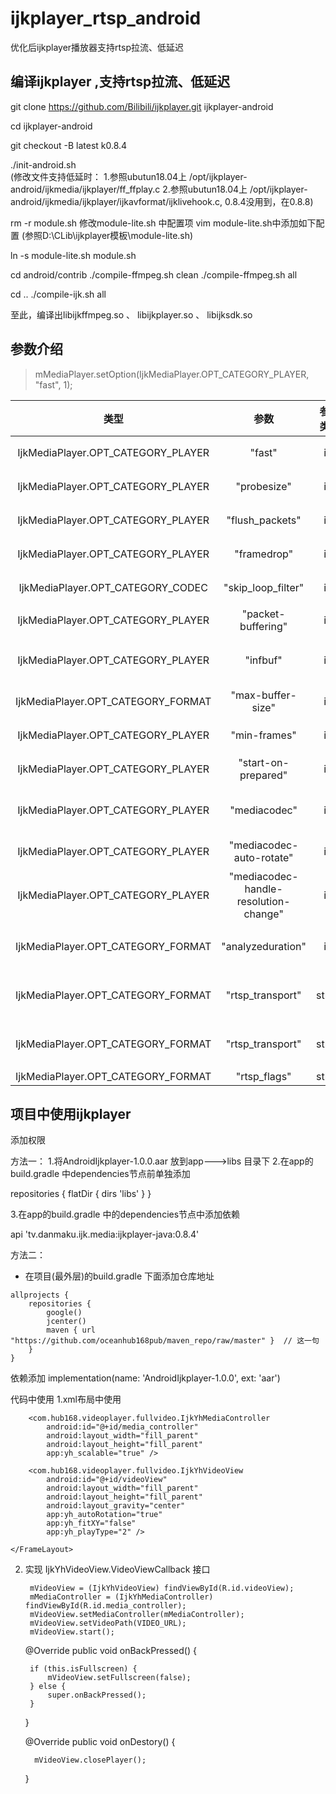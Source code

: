 # ijkplayer_rtsp_android
优化后ijkplayer播放器支持rtsp拉流、低延迟


## 编译ijkplayer ,支持rtsp拉流、低延迟

git clone https://github.com/Bilibili/ijkplayer.git ijkplayer-android

cd ijkplayer-android

git checkout -B latest k0.8.4

./init-android.sh  
(修改文件支持低延时： 
1.参照ubutun18.04上 /opt/ijkplayer-android/ijkmedia/ijkplayer/ff_ffplay.c
2.参照ubutun18.04上 /opt/ijkplayer-android/ijkmedia/ijkplayer/ijkavformat/ijklivehook.c, 0.8.4没用到，在0.8.8)

rm -r module.sh
修改module-lite.sh 中配置项 vim module-lite.sh中添加如下配置
(参照D:\CLib\ijkplayer模板\module-lite.sh)


ln -s module-lite.sh module.sh


cd android/contrib
./compile-ffmpeg.sh clean
./compile-ffmpeg.sh all

cd ..
./compile-ijk.sh all

至此，编译出libijkffmpeg.so 、 libijkplayer.so 、 libijksdk.so

## 参数介绍
>  mMediaPlayer.setOption(IjkMediaPlayer.OPT_CATEGORY_PLAYER, "fast", 1);

类型|参数|参数类型|说明|备注|无
:-:|:-:|:-:|:-:|:-:|:-:
IjkMediaPlayer.OPT_CATEGORY_PLAYER |"fast"|int|丢帧阈值|1|
IjkMediaPlayer.OPT_CATEGORY_PLAYER |"probesize"|int|丢帧阈值|200|
IjkMediaPlayer.OPT_CATEGORY_PLAYER |"flush_packets"|int|丢帧阈值|1|
IjkMediaPlayer.OPT_CATEGORY_PLAYER |"framedrop"|int|丢帧阈值|1|
IjkMediaPlayer.OPT_CATEGORY_CODEC |"skip_loop_filter"|int|视频帧率|48|
IjkMediaPlayer.OPT_CATEGORY_PLAYER |"packet-buffering"|int|packet缓存|0|
IjkMediaPlayer.OPT_CATEGORY_PLAYER |"infbuf"|int|不限制拉流缓存大小|1|
IjkMediaPlayer.OPT_CATEGORY_FORMAT |"max-buffer-size"|int|最大缓存数量|0|
IjkMediaPlayer.OPT_CATEGORY_PLAYER |"min-frames"|int|最小解码帧数|2|
IjkMediaPlayer.OPT_CATEGORY_PLAYER |"start-on-prepared"|int|启动预加载|1|
IjkMediaPlayer.OPT_CATEGORY_PLAYER |"mediacodec"|int|是否开启硬加载|0：开启|
IjkMediaPlayer.OPT_CATEGORY_PLAYER |"mediacodec-auto-rotate"|int|自动旋屏|0|
IjkMediaPlayer.OPT_CATEGORY_PLAYER |"mediacodec-handle-resolution-change"|int|处理分辨率变化|0|
IjkMediaPlayer.OPT_CATEGORY_FORMAT |"analyzeduration"|int|设置分析流时长|2000000|
IjkMediaPlayer.OPT_CATEGORY_FORMAT |"rtsp_transport"|string|可以改为tcp协议：|tcp|
IjkMediaPlayer.OPT_CATEGORY_FORMAT |"rtsp_transport"|string|可以改为tcp协议：|tcp|
IjkMediaPlayer.OPT_CATEGORY_FORMAT |"rtsp_flags"|string|tcp|prefer_tcp|

## 项目中使用ijkplayer 

添加权限
<uses-permission android:name="android.permission.ACCESS_WIFI_STATE"/>
<uses-permission android:name="android.permission.INTERNET"/>
<uses-permission android:name="android.permission.WRITE_EXTERNAL_STORAGE"/>
<uses-permission android:name="android.permission.RECORD_AUDIO"/>
<uses-permission android:name="android.permission.CAMERA"/>
<uses-permission android:name="android.permission.WAKE_LOCK"/>
<uses-permission android:name="android.permission.ACCESS_NETWORK_STATE"/>

方法一：
1.将AndroidIjkplayer-1.0.0.aar 放到app--->libs 目录下
2.在app的 build.gradle 中dependencies节点前单独添加

repositories {
    flatDir {
        dirs 'libs'
    }
}

3.在app的build.gradle 中的dependencies节点中添加依赖

api 'tv.danmaku.ijk.media:ijkplayer-java:0.8.4'


方法二：
- 在项目(最外层)的build.gradle 下面添加仓库地址 

```
allprojects {
    repositories {
        google()
        jcenter()
        maven { url "https://github.com/oceanhub168pub/maven_repo/raw/master" }  // 这一句
    }
}
```

依赖添加
implementation(name: 'AndroidIjkplayer-1.0.0', ext: 'aar')

代码中使用
1.xml布局中使用
    <FrameLayout
        android:id="@+id/video_layout"
        android:layout_width="fill_parent"
        android:layout_height="200dp"
        android:background="@android:color/black">

        <com.hub168.videoplayer.fullvideo.IjkYhMediaController
            android:id="@+id/media_controller"
            android:layout_width="fill_parent"
            android:layout_height="fill_parent"
            app:yh_scalable="true" />

        <com.hub168.videoplayer.fullvideo.IjkYhVideoView
            android:id="@+id/videoView"
            android:layout_width="fill_parent"
            android:layout_height="fill_parent"
            android:layout_gravity="center"
            app:yh_autoRotation="true"
            app:yh_fitXY="false"
            app:yh_playType="2" />

    </FrameLayout>
    
    
2. 实现 IjkYhVideoView.VideoViewCallback 接口

        mVideoView = (IjkYhVideoView) findViewById(R.id.videoView);
        mMediaController = (IjkYhMediaController) findViewById(R.id.media_controller);
        mVideoView.setMediaController(mMediaController);
        mVideoView.setVideoPath(VIDEO_URL);
        mVideoView.start();
        
        
    @Override
    public void onBackPressed() {
    
        if (this.isFullscreen) {
            mVideoView.setFullscreen(false);
        } else {
            super.onBackPressed();
        }
    }
    
    
    @Override
    public void onDestory() {
    
         mVideoView.closePlayer();
    }


